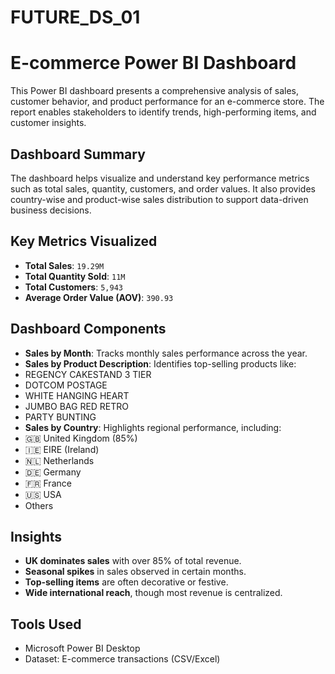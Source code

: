# FUTURE_DS_01

# E-commerce Power BI Dashboard
This Power BI dashboard presents a comprehensive analysis of sales, customer behavior, and product performance for an e-commerce store. The report enables stakeholders to identify trends, high-performing items, and customer insights.

##  Dashboard Summary
The dashboard helps visualize and understand key performance metrics such as total sales, quantity, customers, and order values. It also provides country-wise and product-wise sales distribution to support data-driven business decisions.

##  Key Metrics Visualized
- **Total Sales**: `19.29M`
- **Total Quantity Sold**: `11M`
- **Total Customers**: `5,943`
- **Average Order Value (AOV)**: `390.93`

##  Dashboard Components
-  **Sales by Month**: Tracks monthly sales performance across the year.
-  **Sales by Product Description**: Identifies top-selling products like:
  - REGENCY CAKESTAND 3 TIER
  - DOTCOM POSTAGE
  - WHITE HANGING HEART
  - JUMBO BAG RED RETRO
  - PARTY BUNTING
-  **Sales by Country**: Highlights regional performance, including:
  - 🇬🇧 United Kingdom (85%)
  - 🇮🇪 EIRE (Ireland)
  - 🇳🇱 Netherlands
  - 🇩🇪 Germany
  - 🇫🇷 France
  - 🇺🇸 USA
  -  Others

##  Insights
- **UK dominates sales** with over 85% of total revenue.
- **Seasonal spikes** in sales observed in certain months.
- **Top-selling items** are often decorative or festive.
- **Wide international reach**, though most revenue is centralized.

##  Tools Used
- Microsoft Power BI Desktop
- Dataset: E-commerce transactions (CSV/Excel)

